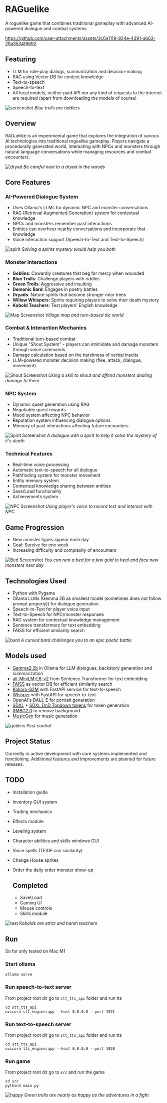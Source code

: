 # RAGuelike


A roguelike game that combines traditional gameplay with advanced AI-powered dialogue and combat systems.

https://github.com/user-attachments/assets/3c0a1118-924e-4391-ab63-29a3534f6692

## Featuring
- LLM for role-play dialogs, summarization and decision-making
- RAG using Vector DB for context knowledge
- Text-to-speech
- Speech-to-text
- All local models, neither paid API nor any kind of requests to the internet are required (apart from downloading the models of course)

![screenshot](src/assets/images/art/bg7.png)
*Blue trolls are riddlers*

## Overview

RAGuelike is an experimental game that explores the integration of various AI technologies into traditional roguelike gameplay. Players navigate a procedurally generated world, interacting with NPCs and monsters through natural language conversations while managing resources and combat encounters.

![dryad](src/assets/images/art/bg8.png)
*Be careful next to a dryad in the woods*

## Core Features

### AI-Powered Dialogue System
- Uses Ollama's LLMs for dynamic NPC and monster conversations
- RAG (Retrieval Augmented Generation) system for contextual knowledge
- NPCs and monsters remember past interactions
- Entities can overhear nearby conversations and incorporate that knowledge
- Voice interaction support (Speech-to-Text and Text-to-Speech)

![spirit](src/assets/images/art/bg5.png)
*Solving a spirits mystery would help you both*

### Monster Interactions
- **Goblins**: Cowardly creatures that beg for mercy when wounded
- **Blue Trolls**: Challenge players with riddles
- **Green Trolls**: Aggressive and insulting
- **Demonic Bard**: Engages in poetry battles
- **Dryads**: Nature spirits that become stronger near trees
- **Willow Whispers**: Spirits requiring players to solve their death mystery
- **Kobold Teachers**: Test players' English knowledge

![Map Screenshot](src/assets/screenshots/map_shot.png)
*Village map and turn-based tile world*

### Combat & Interaction Mechanics
- Traditional turn-based combat
- Unique "Shout System" - players can intimidate and damage monsters through voice commands
- Damage calculation based on the harshness of verbal insults
- LLM-powered monster decision making (flee, attack, dialogue, movement)


![Shout Screenshot](src/assets/screenshots/offence_skill_shot.png)
*Using a skill to shout and offend monsters dealing damage to them*


### NPC System
- Dynamic quest generation using RAG
- Negotiable quest rewards
- Mood system affecting NPC behavior
- Reputation system influencing dialogue options
- Memory of past interactions affecting future encounters


![Spirit Screenshot](src/assets/screenshots/dialogue_shot.png)
*A dialogue with a spirit to help it solve the mystery of it's death*

### Technical Features
- Real-time voice processing
- Automatic text-to-speech for all dialogue
- Pathfinding system for monster movement
- Entity memory system
- Contextual knowledge sharing between entities 
- Save/Load functionality
- Achievements system


![NPC Screenshot](src/assets/screenshots/dialogue2_shot.png)
*Using player's voice to record text and interact with NPC*

## Game Progression
- New monster types appear each day
- Goal: Survive for one week
- Increasing difficulty and complexity of encounters


![Bed Screenshot](src/assets/screenshots/bed_shot.png)
*You can rent a bed for a few gold to heal and face new monsters next day*

## Technologies Used
- Python with Pygame
- Ollama LLMs (Gemma 2B as smallest model (sometimes does not follow prompt properly)) for dialogue generation
- Speech-to-Text for player voice input
- Text-to-Speech for NPC/monster responses
- RAG system for contextual knowledge management
- Sentence transformers for text embedding
- FAISS for efficient similarity search

  
![bard](src/assets/images/art/bg3.png)
*A cursed bard challenges you to an epic poetic battle*

## Models used
- [Gemma2:2b](https://ollama.com/library/gemma:2b) in Ollama for LLM dialogues, backstory generation and summarization
- [all-MiniLM-L6-v2](https://huggingface.co/sentence-transformers/all-MiniLM-L6-v2) from Sentence Transformer for text embedding
- [FAISS](https://pypi.org/project/faiss-cpu/) as vector DB for efficient similarity search
- [Kokoro-82M](https://github.com/hexgrad/kokoro) with FastAPI service for text-to-speech
- [Whisper](https://huggingface.co/openai/whisper-tiny) with FastAPI for speech-to-text
- OpenAI's DALL-E for portrait generation
- [SDXL](https://huggingface.co/stabilityai/stable-diffusion-xl-base-1.0) + [SDXL DnD Topdown tokens](https://civitai.com/models/444159/sdxl-dnd-topdown-tokens) for token generation
- [RMBG2.0](https://huggingface.co/briaai/RMBG-2.0) to remove background
- [MusicGen](https://github.com/facebookresearch/audiocraft) for music generation


![goblins](src/assets/images/art/bg6.png)
*Pest control*

## Project Status
Currently in active development with core systems implemented and functioning. Additional features and improvements are planned for future releases.


## TODO
- Installation guide
- Inventory GUI system
- Trading mechanics
- Effects module
- Leveling system
- Character abilities and skills windows GUI
- Voice spells (TFIDF cos similarity)
- Change House sprites
- Order the daily order monster show-up

  ## Completed
  - Save\Load
  - Gaming UI
  - Mouse controls
  - Skills module


![test](src/assets/images/art/bg2.png)
*Kobolds are strict and harsh teachers*

## Run

So far only tested on Mac M1

### Start ollama
```
ollama serve
```

### Run speech-to-text server
From project root dir go to `stt_tts_api` folder and run tts
```
cd stt_tts_api
uvicorn stt_engine:app --host 0.0.0.0 --port 1921
```


### Run text-to-speech server

From project root dir go to `stt_tts_api` folder and run tts
```
cd stt_tts_api
uvicorn tts_engine:app --host 0.0.0.0 --port 1920
```

### Run game

From project root dir go to `src` and run the game 
```
cd src
python3 main.py
```


![happy](src/assets/images/art/bg1.png)
*Green trolls are nearly as happy as the adventures in a fight*
